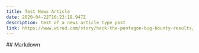 ```yaml
---
title: Test News Article
date: 2020-04-22T16:23:19.947Z
description: test of a news article type post
link: https://www.wired.com/story/hack-the-pentagon-bug-bounty-results/
---
```

\## Markdown